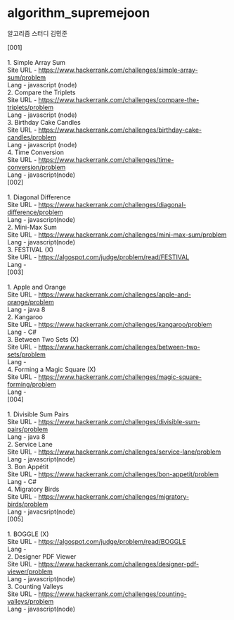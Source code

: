 # algorithm_supremejoon
알고리즘 스터디 김민준

[001] <br/><br/>
    1. Simple Array Sum <br/>
        Site URL - https://www.hackerrank.com/challenges/simple-array-sum/problem <br/>
        Lang     - javascript (node) <br/>
    2. Compare the Triplets <br/>
        Site URL - https://www.hackerrank.com/challenges/compare-the-triplets/problem <br/>
        Lang     - javascript (node) <br/>
    3. Birthday Cake Candles <br/>
        Site URL - https://www.hackerrank.com/challenges/birthday-cake-candles/problem <br/>
        Lang     - javascript (node) <br/>
    4. Time Conversion <br/>
        Site URL - https://www.hackerrank.com/challenges/time-conversion/problem <br/>
        Lang     - javascript(node) <br/>
[002] <br/><br/>
    1. Diagonal Difference <br/>
        Site URL - https://www.hackerrank.com/challenges/diagonal-difference/problem <br/>
        Lang     - javascript(node) <br/>
    2. Mini-Max Sum <br/> 
        Site URL - https://www.hackerrank.com/challenges/mini-max-sum/problem <br/>
        Lang     - javascript(node) <br/>
    3. FESTIVAL (X) <br/>
        Site URL - https://algospot.com/judge/problem/read/FESTIVAL <br/>
        Lang     - <br/> 
[003] <br/><br/>
    1. Apple and Orange <br/>
        Site URL - https://www.hackerrank.com/challenges/apple-and-orange/problem <br/>
        Lang     - java 8 <br/>
    2. Kangaroo <br/>
        Site URL - https://www.hackerrank.com/challenges/kangaroo/problem <br/>
        Lang     - C# <br/>
    3.  Between Two Sets (X) <br/>
        Site URL - https://www.hackerrank.com/challenges/between-two-sets/problem <br/>
        Lang     - <br/>
    4. Forming a Magic Square (X) <br/>
        Site URL - https://www.hackerrank.com/challenges/magic-square-forming/problem <br/>
        Lang     - <br/>
[004] <br/><br/>
    1. Divisible Sum Pairs <br/>
        Site URL - https://www.hackerrank.com/challenges/divisible-sum-pairs/problem <br/>
        Lang     - java 8 <br/>
    2. Service Lane <br/>
        Site URL - https://www.hackerrank.com/challenges/service-lane/problem <br/>
        Lang     - javascript(node) <br/>
    3. Bon Appétit <br/>
        Site URL - https://www.hackerrank.com/challenges/bon-appetit/problem <br/>
        Lang     - C# <br/>
    4. Migratory Birds <br/>
        Site URL - https://www.hackerrank.com/challenges/migratory-birds/problem <br/>
        Lang     - javacsript(node) <br/>
[005] <br/><br/>
    1. BOGGLE (X) <br/>
        Site URL - https://algospot.com/judge/problem/read/BOGGLE <br/>
        Lang     - <br/> 
    2. Designer PDF Viewer <br/>
        Site URL - https://www.hackerrank.com/challenges/designer-pdf-viewer/problem <br/>
        Lang     - javascript(node) <br/>
    3. Counting Valleys <br/>
        Site URL - https://www.hackerrank.com/challenges/counting-valleys/problem <br/>
        Lang     - javascript(node) <br/>